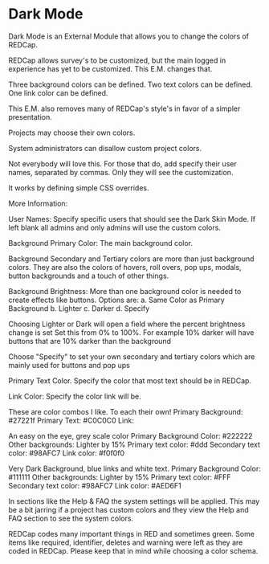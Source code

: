 # Dark Mode

Dark Mode is an External Module that allows you to change the colors of REDCap.  

REDCap allows survey's to be customized, but the main logged in experience has yet to be customized.  This E.M. changes that.

Three background colors can be defined.  Two text colors can be defined.  One link color can be defined.

This E.M. also removes many of REDCap's style's in favor of a simpler presentation. 

Projects may choose their own colors.

System administrators can disallow custom project colors.

Not everybody will love this.  For those that do, add specify their user names, separated by commas.  Only they will see the customization.

It works by defining simple CSS overrides.

More Information:


User Names:  Specify specific users that should see the Dark Skin Mode. 
If left blank all admins and only admins will use the custom colors.

Background Primary Color: The main background color.

Background Secondary and Tertiary colors are more than just background colors.  They are also the colors of hovers, roll overs, pop ups, modals, button backgrounds and a touch of other things.

Background Brightness: More than one background color is needed to create effects like buttons.
Options are: 
a. Same Color as Primary Background
b. Lighter
c. Darker
d. Specify

Choosing Lighter or Dark will open a field where the percent brightness change is set
Set this from 0% to 100%.  For example 10% darker will have buttons that are 10% darker than the background

Choose "Specify" to set your own secondary and tertiary colors which are mainly used for buttons and pop ups

Primary Text Color.  Specify the color that most text should be in REDCap.

Link Color: Specify the color link will be.


These are color combos I like.  To each their own!
Primary Background: #27221f
Primary Text: #C0C0C0
Link: 

An easy on the eye, grey scale color
Primary Background Color: #222222
Other backgrounds: Lighter by 15%
Primary text color: #ddd
Secondary text color: #98AFC7
Link color: #f0f0f0

Very Dark Background, blue links and white text. 
Primary Background Color: #111111
Other backgrounds: Lighter by 15%
Primary text color: #FFF
Secondary text color: #98AFC7
Link color: #AED6F1

In sections like the Help & FAQ the system settings will be applied.  This may be a bit jarring if a project has custom colors and they view the Help and FAQ section to see the system colors.

REDCap codes many important things in RED and sometimes green.  Some items like required, identifier, deletes and warning were left as they are coded in REDCap.  Please keep that in mind while choosing a color schema.  